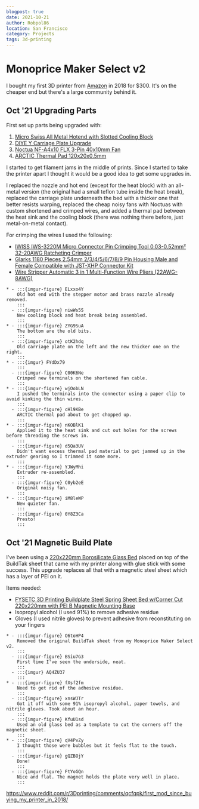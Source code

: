 ```yaml
---
blogpost: true
date: 2021-10-21
author: Robpol86
location: San Francisco
category: Projects
tags: 3d-printing
---
```


# Monoprice Maker Select v2

I bought my first 3D printer from [Amazon](https://www.amazon.com/gp/product/B018GZBC3Y) in 2018 for $300. It's on the
cheaper end but there's a large community behind it.

## Oct &#39;21 Upgrading Parts

First set up parts being upgraded with:

1. [Micro Swiss All Metal Hotend with Slotted Cooling Block](https://www.amazon.com/dp/B01E1HANLS)
1. [DIYE Y Carriage Plate Upgrade](https://www.amazon.com/dp/B07PTD7DHW)
1. [Noctua NF-A4x10 FLX 3-Pin 40x10mm Fan](https://www.amazon.com/dp/B009NQLT0M)
1. [ARCTIC Thermal Pad 120x20x0.5mm](https://www.amazon.com/dp/B086CCPHPP)

I started to get filament jams in the middle of prints. Since I started to take the printer apart I thought it would be a
good idea to get some upgrades in.

I replaced the nozzle and hot end (except for the heat block) with an all-metal version (the original had a small teflon
tube inside the heat break), replaced the carriage plate underneath the bed with a thicker one that better resists warping,
replaced the cheap noisy fans with Noctuas with custom shortened and crimped wires, and added a thermal pad between the
heat sink and the cooling block (there was nothing there before, just metal-on-metal contact).

For crimping the wires I used the following:

* [IWISS IWS-3220M Micro Connector Pin Crimping Tool 0.03-0.52mm² 32-20AWG Ratcheting Crimper](https://www.amazon.com/dp/B078WPT5M1)
* [Glarks 1180 Pieces 2.54mm 2/3/4/5/6/7/8/9 Pin Housing Male and Female Compatible with JST-XHP Connector Kit](https://www.amazon.com/gp/product/B07CTH46S7)
* [Wire Stripper Automatic 3 in 1 Multi-Function Wire Pliers (22AWG-8AWG)](https://www.amazon.com/dp/B08XXL3B7K)

```{list-table}
* - :::{imgur-figure} ELxxo4Y
    Old hot end with the stepper motor and brass nozzle already removed.
    :::
  - :::{imgur-figure} niwWs5S
    New cooling block and heat break being assembled.
    :::
* - :::{imgur-figure} ZYG9SuA
    The bottom are the old bits.
    :::
  - :::{imgur-figure} otK2hdq
    Old carriage plate on the left and the new thicker one on the right.
    :::
* - :::{imgur} FYdDx79
    :::
  - :::{imgur-figure} C00K6Ne
    Crimped new terminals on the shortened fan cable.
    :::
* - :::{imgur-figure} wjOobLN
    I pushed the terminals into the connector using a paper clip to avoid kinking the thin wires.
    :::
  - :::{imgur-figure} cHl9KBe
    ARCTIC thermal pad about to get chopped up.
    :::
* - :::{imgur-figure} nKOBlK1
    Applied it to the heat sink and cut out holes for the screws before threading the screws in.
    :::
  - :::{imgur-figure} d5Qa3UV
    Didn't want excess thermal pad material to get jammed up in the extruder gearing so I trimmed it some more.
    :::
* - :::{imgur-figure} YJWyMhi
    Extruder re-assembled.
    :::
  - :::{imgur-figure} C0yb2eE
    Original noisy fan.
    :::
* - :::{imgur-figure} iM8leWP
    New quieter fan.
    :::
  - :::{imgur-figure} 0Y8Z3Ca
    Presto!
    :::
```

## Oct &#39;21 Magnetic Build Plate

I've been using a [220x220mm Borosilicate Glass Bed](https://www.amazon.com/gp/product/B07BHG5HCV) placed on top of the
BuildTak sheet that came with my printer along with glue stick with some success. This upgrade replaces all that with a
magnetic steel sheet which has a layer of PEI on it.

Items needed:

* [FYSETC 3D Printing Buildplate Steel Spring Sheet Bed w/Corner Cut 220x220mm with PEI B Magnetic Mounting Base](https://www.amazon.com/dp/B082WTTD1D)
* Isopropyl alcohol (I used 91%) to remove adhesive residue
* Gloves (I used nitrile gloves) to prevent adhesive from reconstituting on your fingers

```{list-table}
* - :::{imgur-figure} O6toHP4
    Removed the original BuildTak sheet from my Monoprice Maker Select v2.
    :::
  - :::{imgur-figure} BSiu7G3
    First time I've seen the underside, neat.
    :::
  - :::{imgur} AQ4ZU37
    :::
* - :::{imgur-figure} fXsf2fm
    Need to get rid of the adhesive residue.
    :::
  - :::{imgur-figure} xnsWJTr
    Got it off with some 91% isopropyl alcohol, paper towels, and nitrile gloves. Took about an hour.
    :::
  - :::{imgur-figure} KfuU1sd
    Used an old glass bed as a template to cut the corners off the magnetic sheet.
    :::
* - :::{imgur-figure} qV4PvZy
    I thought those were bubbles but it feels flat to the touch.
    :::
  - :::{imgur-figure} gQZBOjY
    Done!
    :::
  - :::{imgur-figure} FtYoGQn
    Nice and flat. The magnet holds the plate very well in place.
    :::
```

https://www.reddit.com/r/3Dprinting/comments/qcfqpk/first_mod_since_buying_my_printer_in_2018/

